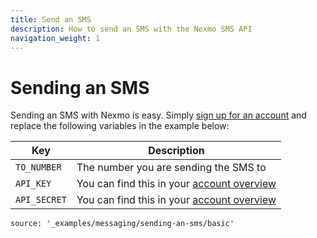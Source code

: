```yaml
---
title: Send an SMS
description: How to send an SMS with the Nexmo SMS API
navigation_weight: 1
---
```


# Sending an SMS

Sending an SMS with Nexmo is easy. Simply [sign up for an account](https://dashboard.nexmo.com/sign-up) and replace the following variables in the example below:

| Key | Description |
| -------- | ----------- |
| `TO_NUMBER` | The number you are sending the SMS to |
| `API_KEY` | You can find this in your [account overview](https://dashboard.nexmo.com/account-overview) |
| `API_SECRET` | You can find this in your [account overview](https://dashboard.nexmo.com/account-overview) |

```tabbed_examples
source: '_examples/messaging/sending-an-sms/basic'
```

